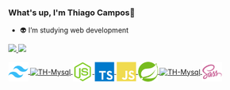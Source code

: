 ### What's up, I'm Thiago Campos👋
- 👽 I’m studying web development
<div>
  <a href="https://github.com/thfields">
  <img height="200em" src="https://github-readme-stats.vercel.app/api?username=thfields&show_icons=true&theme=blue-green&include_all_commits=true&count_private=true"/>
  <img height="200em" src="https://github-readme-stats.vercel.app/api/top-langs/?username=thfields&layout=compact&langs_count=7&theme=blue-green"/>
</div>
<div style="display: inline_block"><br>

<img align="center" alt="TH-CSS" height="40" width="40" src="https://raw.githubusercontent.com/devicons/devicon/master/icons/tailwindcss/tailwindcss-plain.svg">
<img align="center" alt="TH-Mysql" height="40" width="40" src="https://cdn.jsdelivr.net/gh/devicons/devicon/icons/react/react-original.svg"> 
<img align="center" alt="TH-HTML" height="40" width="40" src="https://raw.githubusercontent.com/devicons/devicon/master/icons/nodejs/nodejs-original.svg"> 
<img align="center" alt="TH-Js" height="40" width="40" src="https://raw.githubusercontent.com/devicons/devicon/master/icons/typescript/typescript-original.svg"> 
<img align="center" alt="TH-Js" height="40" width="40" src="https://raw.githubusercontent.com/devicons/devicon/master/icons/javascript/javascript-plain.svg"> 
<img align="center" alt="TH-HTML" height="40" width="40" src="https://raw.githubusercontent.com/devicons/devicon/master/icons/spring/spring-original.svg"> 
<img align="center" alt="TH-Mysql" height="40" width="40" src="https://cdn.jsdelivr.net/gh/devicons/devicon/icons/python/python-original.svg"> 
<img align="center" alt="TH-CSS" height="40" width="40" src="https://raw.githubusercontent.com/devicons/devicon/master/icons/sass/sass-original.svg">

